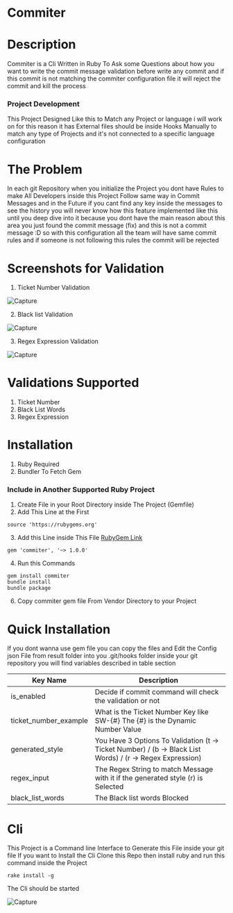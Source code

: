 # Commiter

# Description
Commiter is a Cli Written in Ruby To Ask some Questions about how you want to write the commit message validation before write any commit and if this commit is not matching the commiter configuration file it will reject the commit and kill the process

### Project Development
This Project Designed Like this to Match any Project or language i will work on for this reason it has External files should be inside Hooks Manually to match any type of Projects and it's not connected to a specific language configuration

# The Problem
In each git Repository when you initialize the Project you dont have Rules to make All Developers inside this Project Follow same way in Commit Messages and in the Future if you cant find any key inside the messages to see the history you will never know how this feature implemented like this until you deep dive into it because you dont have the main reason about this area you just found the commit message (fix) and this is not a commit message :D so with this configuration all the team will have same commit rules and if someone is not following this rules the commit will be rejected

# Screenshots for Validation
1. Ticket Number Validation

![Capture](https://user-images.githubusercontent.com/29167110/113469102-8df87980-9453-11eb-9727-2240e6914c59.PNG)

2. Black list Validation

![Capture](https://user-images.githubusercontent.com/29167110/113469122-bda78180-9453-11eb-9360-710185340f55.PNG)

3. Regex Expression Validation

![Capture](https://user-images.githubusercontent.com/29167110/113469144-f6475b00-9453-11eb-8952-c30d34784c56.PNG)

# Validations Supported
1. Ticket Number
2. Black List Words
3. Regex Expression

# Installation
1. Ruby Required
2. Bundler To Fetch Gem

### Include in Another Supported Ruby Project
1. Create File in your Root Directory inside The Project (Gemfile)
2. Add This Line at the First

```ruby19regexp
source 'https://rubygems.org'
```

3. Add this Line inside This File [RubyGem Link](https://rubygems.org/gems/commiter)

```ruby19regexp
gem 'commiter', '~> 1.0.0'
```

4. Run this Commands

```ruby19regexp
gem install commiter
bundle install
bundle package
```

6. Copy commiter gem file From Vendor Directory to your Project

# Quick Installation
If you dont wanna use gem file you can copy the files and Edit the Config json File from result folder into you .git/hooks folder inside your git repository you will find variables described in table section

| Key Name      | Description |
| ----------- | ----------- |
| is_enabled      | Decide if commit command will check the validation or not       |
| ticket_number_example   | What is the Ticket Number Key like SW-{#} The {#} is the Dynamic Number Value        |
| generated_style   | You Have 3 Options To Validation (t -> Ticket Number) / (b -> Black List Words) / (r -> Regex Expression) |
| regex_input   |  The Regex String to match Message with it if the generated style (r) is Selected  |
| black_list_words   |  The Black list words Blocked  |

# Cli
This Project is a Command line Interface to Generate this File inside your git file If you want to Install the Cli Clone this Repo then install ruby and run this command inside the Project

```ruby19regexp
rake install -g
```

The Cli should be started

![Capture](https://user-images.githubusercontent.com/29167110/113469182-53431100-9454-11eb-863a-3d14b0eb45dd.PNG)

